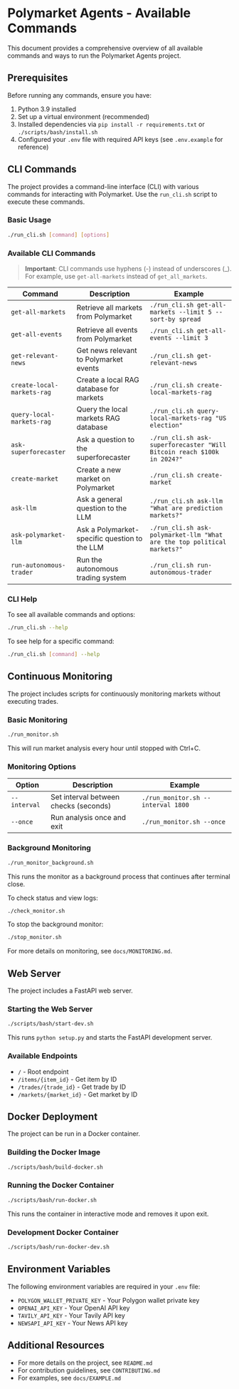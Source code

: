 # Polymarket Agents - Available Commands

This document provides a comprehensive overview of all available commands and ways to run the Polymarket Agents project.

## Prerequisites

Before running any commands, ensure you have:

1. Python 3.9 installed
2. Set up a virtual environment (recommended)
3. Installed dependencies via `pip install -r requirements.txt` or `./scripts/bash/install.sh`
4. Configured your `.env` file with required API keys (see `.env.example` for reference)

## CLI Commands

The project provides a command-line interface (CLI) with various commands for interacting with Polymarket. Use the `run_cli.sh` script to execute these commands.

### Basic Usage

```bash
./run_cli.sh [command] [options]
```

### Available CLI Commands

> **Important**: CLI commands use hyphens (-) instead of underscores (_). For example, use `get-all-markets` instead of `get_all_markets`.

| Command | Description | Example |
|---------|-------------|--------|
| `get-all-markets` | Retrieve all markets from Polymarket | `./run_cli.sh get-all-markets --limit 5 --sort-by spread` |
| `get-all-events` | Retrieve all events from Polymarket | `./run_cli.sh get-all-events --limit 3` |
| `get-relevant-news` | Get news relevant to Polymarket events | `./run_cli.sh get-relevant-news` |
| `create-local-markets-rag` | Create a local RAG database for markets | `./run_cli.sh create-local-markets-rag` |
| `query-local-markets-rag` | Query the local markets RAG database | `./run_cli.sh query-local-markets-rag "US election"` |
| `ask-superforecaster` | Ask a question to the superforecaster | `./run_cli.sh ask-superforecaster "Will Bitcoin reach $100k in 2024?"` |
| `create-market` | Create a new market on Polymarket | `./run_cli.sh create-market` |
| `ask-llm` | Ask a general question to the LLM | `./run_cli.sh ask-llm "What are prediction markets?"` |
| `ask-polymarket-llm` | Ask a Polymarket-specific question to the LLM | `./run_cli.sh ask-polymarket-llm "What are the top political markets?"` |
| `run-autonomous-trader` | Run the autonomous trading system | `./run_cli.sh run-autonomous-trader` |

### CLI Help

To see all available commands and options:

```bash
./run_cli.sh --help
```

To see help for a specific command:

```bash
./run_cli.sh [command] --help
```

## Continuous Monitoring

The project includes scripts for continuously monitoring markets without executing trades.

### Basic Monitoring

```bash
./run_monitor.sh
```

This will run market analysis every hour until stopped with Ctrl+C.

### Monitoring Options

| Option | Description | Example |
|--------|-------------|--------|
| `--interval` | Set interval between checks (seconds) | `./run_monitor.sh --interval 1800` |
| `--once` | Run analysis once and exit | `./run_monitor.sh --once` |

### Background Monitoring

```bash
./run_monitor_background.sh
```

This runs the monitor as a background process that continues after terminal close.

To check status and view logs:

```bash
./check_monitor.sh
```

To stop the background monitor:

```bash
./stop_monitor.sh
```

For more details on monitoring, see `docs/MONITORING.md`.

## Web Server

The project includes a FastAPI web server.

### Starting the Web Server

```bash
./scripts/bash/start-dev.sh
```

This runs `python setup.py` and starts the FastAPI development server.

### Available Endpoints

- `/` - Root endpoint
- `/items/{item_id}` - Get item by ID
- `/trades/{trade_id}` - Get trade by ID
- `/markets/{market_id}` - Get market by ID

## Docker Deployment

The project can be run in a Docker container.

### Building the Docker Image

```bash
./scripts/bash/build-docker.sh
```

### Running the Docker Container

```bash
./scripts/bash/run-docker.sh
```

This runs the container in interactive mode and removes it upon exit.

### Development Docker Container

```bash
./scripts/bash/run-docker-dev.sh
```

## Environment Variables

The following environment variables are required in your `.env` file:

- `POLYGON_WALLET_PRIVATE_KEY` - Your Polygon wallet private key
- `OPENAI_API_KEY` - Your OpenAI API key
- `TAVILY_API_KEY` - Your Tavily API key
- `NEWSAPI_API_KEY` - Your News API key

## Additional Resources

- For more details on the project, see `README.md`
- For contribution guidelines, see `CONTRIBUTING.md`
- For examples, see `docs/EXAMPLE.md`